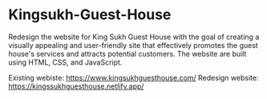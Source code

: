 # Kingsukh-Guest-House
Redesign the website for King Sukh Guest House with the goal of creating a visually appealing and user-friendly site that effectively promotes the guest house's services and attracts potential customers. The website are built using HTML, CSS, and JavaScript.

Existing webiste: https://www.kingsukhguesthouse.com/
Redesign website: https://kingssukhguesthouse.netlify.app/
